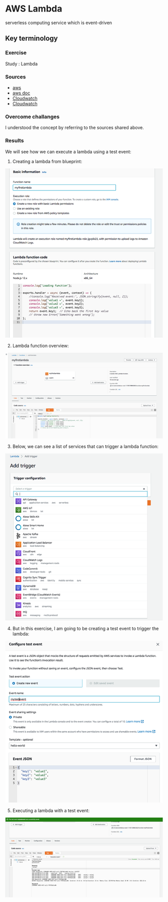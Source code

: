 # AWS Lambda
serverless computing service which is event-driven

## Key terminology


### Exercise

Study : Lambda

### Sources


- [aws](https://aws.amazon.com/cloudwatch/)
- [aws doc](https://docs.aws.amazon.com/cloudwatch/index.html)
- [Cloudwatch](https://cloudcompiled.com/blog/cloudwatch-cloudtrail-difference/)
- [Cloudwatch](https://intellipaat.com/blog/what-is-cloudwatch-in-aws/)

### Overcome challanges

I understood the concept by referring to the sources shared above.

### Results

We will see how we can execute a lambda using a test event:

1. Creating a lambda from blueprint:

![AWS-14-9-AWSLambda](../00_includes/AWS-Week3/AWS-14-9/i1.png)

2. Lambda function overview:

![AWS-14-9-AWSLambda](../00_includes/AWS-Week3/AWS-14-9/i2.png)

3. Below, we can see a list of services that can trigger a lambda function:

![AWS-14-9-AWSLambda](../00_includes/AWS-Week3/AWS-14-9/i3.png)

4. But in this exercise, I am going to be creating a test event to trigger the lambda:

![AWS-14-9-AWSLambda](../00_includes/AWS-Week3/AWS-14-9/i4.png)

5. Executing a lambda with a test event:

![AWS-14-9-AWSLambda](../00_includes/AWS-Week3/AWS-14-9/i5.png)

